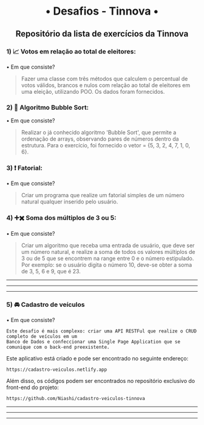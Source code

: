 <h1 align="center">• Desafios - Tinnova •</h1>
<h2 align="center">Repositório da lista de exercícios da Tinnova</h2>

### 1) 📈 Votos em relação ao total de eleitores:

• Em que consiste? 

> Fazer uma classe com três métodos que calculem o percentual de votos válidos, brancos e nulos com relação ao total 
> de eleitores em uma eleição, utilizando POO. Os dados foram fornecidos. 
    
### 2) 🧼 Algoritmo Bubble Sort:

• Em que consiste? 

> Realizar o já conhecido algoritmo 'Bubble Sort', que permite a ordenação de arrays, observando pares de números 
> dentro da estrutura. Para o exercício, foi fornecido o vetor = {5, 3, 2, 4, 7, 1, 0, 6}.
    
### 3) ❗️ Fatorial:

• Em que consiste? 

> Criar um programa que realize um fatorial simples de um número natural qualquer inserido pelo usuário.
    
### 4) ➕✖️ Soma dos múltiplos de 3 ou 5:

• Em que consiste? 

> Criar um algoritmo que receba uma entrada de usuário, que deve ser um número natural, e realize a soma de todos
> os valores múltiplos de 3 ou de 5 que se encontrem na range entre 0 e o número estipulado. 
> Por exemplo: se o usuário digita o número 10, deve-se obter a soma de 3, 5, 6 e 9, que é 23.

_________________________________________________________________________________________________________________________________________________________________________________
_________________________________________________________________________________________________________________________________________________________________________________
_________________________________________________________________________________________________________________________________________________________________________________

### 5) 🚘 Cadastro de veículos

• Em que consiste? 

    Este desafio é mais complexo: criar uma API RESTFul que realize o CRUD completo de veículos em um 
    Banco de Dados e confeccionar uma Single Page Application que se comunique com o back-end preexistente.
    
Este aplicativo está criado e pode ser encontrado no seguinte endereço:

    https://cadastro-veiculos.netlify.app

Além disso, os códigos podem ser encontrados no repositório exclusivo do front-end do projeto:
        
    https://github.com/Niashi/cadastro-veiculos-tinnova

_________________________________________________________________________________________________________________________________________________________________________________
_________________________________________________________________________________________________________________________________________________________________________________
_________________________________________________________________________________________________________________________________________________________________________________
